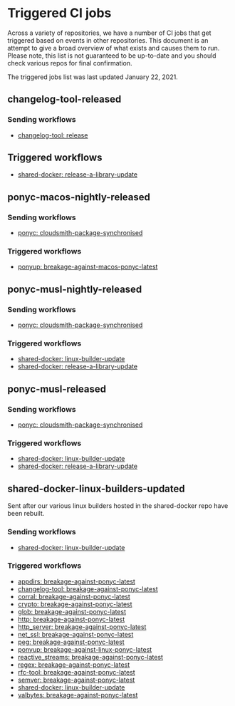 # Triggered CI jobs

Across a variety of repositories, we have a number of CI jobs that get triggered based on events in other repositories. This document is an attempt to give a broad overview of what exists and causes them to run. Please note, this list is not guaranteed to be up-to-date and you should check various repos for final confirmation.

The triggered jobs list was last updated January 22, 2021.

<!-- markdownlint-disable -->

## changelog-tool-released

### Sending workflows

- [changelog-tool: release](https://github.com/ponylang/changelog-tool/blob/master/.github/workflows/release.yml)

## Triggered workflows

- [shared-docker: release-a-library-update](https://github.com/ponylang/shared-docker/blob/master/.github/workflows/release-a-library-update.yml)

## ponyc-macos-nightly-released

### Sending workflows

- [ponyc: cloudsmith-package-synchronised](https://github.com/ponylang/ponyc/blob/master/.github/workflows/cloudsmith-package-sychronised.yml)

### Triggered workflows

- [ponyup: breakage-against-macos-ponyc-latest](https://github.com/ponylang/ponyup/blob/master/.github/workflows/breakage-against-macos-ponyc-latest.yml)

## ponyc-musl-nightly-released

### Sending workflows

- [ponyc: cloudsmith-package-synchronised](https://github.com/ponylang/ponyc/blob/master/.github/workflows/cloudsmith-package-sychronised.yml)

### Triggered workflows

- [shared-docker: linux-builder-update](https://github.com/ponylang/shared-docker/blob/master/.github/workflows/linux-builder-update.yml)
- [shared-docker: release-a-library-update](https://github.com/ponylang/shared-docker/blob/master/.github/workflows/release-a-library-update.yml)

## ponyc-musl-released

### Sending workflows

- [ponyc: cloudsmith-package-synchronised](https://github.com/ponylang/ponyc/blob/master/.github/workflows/cloudsmith-package-sychronised.yml)

### Triggered workflows

- [shared-docker: linux-builder-update](https://github.com/ponylang/shared-docker/blob/master/.github/workflows/linux-builder-update.yml)
- [shared-docker: release-a-library-update](https://github.com/ponylang/shared-docker/blob/master/.github/workflows/release-a-library-update.yml)

## shared-docker-linux-builders-updated

Sent after our various linux builders hosted in the shared-docker repo have been rebuilt.

### Sending workflows

- [shared-docker: linux-builder-update](https://github.com/ponylang/shared-docker/blob/master/.github/workflows/linux-builder-update.yml)

### Triggered workflows

- [appdirs: breakage-against-ponyc-latest](https://github.com/ponylang/appdirs/blob/master/.github/workflows/breakage-against-ponyc-latest.yml)
- [changelog-tool: breakage-against-ponyc-latest](https://github.com/ponylang/changelog-tool/blob/master/.github/workflows/breakage-against-ponyc-latest.yml)
- [corral: breakage-against-ponyc-latest](https://github.com/ponylang/corral/blob/master/.github/workflows/breakage-against-ponyc-latest.yml)
- [crypto: breakage-against-ponyc-latest](https://github.com/ponylang/crypto/blob/master/.github/workflows/breakage-against-ponyc-latest.yml)
- [glob: breakage-against-ponyc-latest](https://github.com/ponylang/glob/blob/master/.github/workflows/breakage-against-ponyc-latest.yml)
- [http: breakage-against-ponyc-latest](https://github.com/ponylang/http/blob/master/.github/workflows/breakage-against-ponyc-latest.yml)
- [http_server: breakage-against-ponyc-latest](https://github.com/ponylang/http_server/blob/master/.github/workflows/breakage-against-ponyc-latest.yml)
- [net_ssl: breakage-against-ponyc-latest](https://github.com/ponylang/net_ssl/blob/master/.github/workflows/breakage-against-ponyc-latest.yml)
- [peg: breakage-against-ponyc-latest](https://github.com/ponylang/peg/blob/master/.github/workflows/breakage-against-ponyc-latest.yml)
- [ponyup: breakage-against-linux-ponyc-latest](https://github.com/ponylang/ponyup/blob/master/.github/workflows/breakage-against-linux-ponyc-latest.yml)
- [reactive_streams: breakage-against-ponyc-latest](https://github.com/ponylang/reactive_streams/blob/master/.github/workflows/breakage-against-ponyc-latest.yml)
- [regex: breakage-against-ponyc-latest](https://github.com/ponylang/regex/blob/master/.github/workflows/breakage-against-ponyc-latest.yml)
- [rfc-tool: breakage-against-ponyc-latest](https://github.com/ponylang/rfc-tool/blob/master/.github/workflows/breakage-against-ponyc-latest.yml)
- [semver: breakage-against-ponyc-latest](https://github.com/ponylang/semver/blob/master/.github/workflows/breakage-against-ponyc-latest.yml)
- [shared-docker: linux-builder-update](https://github.com/ponylang/shared-docker/blob/master/.github/workflows/linux-builder-update.yml)
- [valbytes: breakage-against-ponyc-latest](https://github.com/ponylang/valbytes/blob/master/.github/workflows/breakage-against-ponyc-latest.yml)

<!-- markdownlint-restore -->
